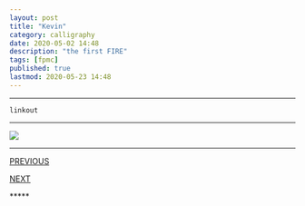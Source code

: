 ```yaml
---
layout: post
title: "Kevin"
category: calligraphy
date: 2020-05-02 14:48
description: "the first FIRE"
tags: [fpmc]
published: true
lastmod: 2020-05-23 14:48
---
```


*****

`linkout`

*****

<img src="{{ site.url }}/assets/img/ca27.jpg" />


*****
<div class="fpmc-nav">

<span class="fpmc-nav-prev"><a href="{{ 'kevin-i' | prepend: site.baseurl }}">PREVIOUS</a></span>

<span class="fpmc-nav-next"><a href="{{ 'kevin-1' | prepend: site.baseurl }}">NEXT</a></span> 

</div>
*****
